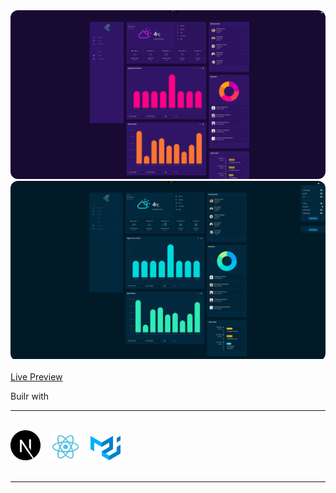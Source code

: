 <img src="public/preview/theme1.png" alt="Purple dark theme preview" title="Purple dark theme" style="border-radius: 12px;">
<br/>

<div style="border-radius: 12px; overflow: hidden;"><img src="public/preview/theme2.png" alt="Purple dark theme preview" title="Purple dark theme" ></div>

<br>
<a href="https://react-nextjs-dashboard.vercel.app/">Live Preview</a> 


<p>Builr with</p>
<hr>
<br>
<div style="display: inline;">
    <img src="public/preview/next.svg" alt="Nextjs logo" title="Nextjs Logo" style="width: 48px; height: auto; margin-right: 12px;">
    <img src="public/preview/react.svg" alt="React logo" title="React Logo" style="width: 48px; height: auto; margin-right: 12px;">
    <img src="public/preview/mui.svg" alt="Material UI logo" title="Material UI Logo" style="width: 48px; height: auto; margin-right: 12px;"/>
</div>
<br>
<br>
<hr>
   
    
